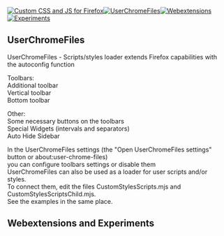 [![Custom CSS and JS for Firefox  ](https://raw.githubusercontent.com/VitaliyVstyle/VitaliyVstyle.github.io/main/content/stylesff.svg)](https://github.com/VitaliyVstyle/VitaliyVstyle.github.io/tree/main/UserChromeFiles#readme)[![UserChromeFiles  ](https://raw.githubusercontent.com/VitaliyVstyle/VitaliyVstyle.github.io/main/content/user_chrome_files.svg)](https://github.com/VitaliyVstyle/VitaliyVstyle.github.io/tree/main/UserChromeFiles#readme)[![Webextensions  ](https://raw.githubusercontent.com/VitaliyVstyle/VitaliyVstyle.github.io/main/content/webextensions.svg)](https://github.com/VitaliyVstyle/VitaliyVstyle.github.io/tree/main/Webextensions#readme)[![Experiments  ](https://raw.githubusercontent.com/VitaliyVstyle/VitaliyVstyle.github.io/main/content/experiments.svg)](https://github.com/VitaliyVstyle/VitaliyVstyle.github.io/tree/main/Webextensions/Experiments#readme)  

## UserChromeFiles  
UserChromeFiles - Scripts/styles loader extends Firefox capabilities with the autoconfig function  

Toolbars:  
 Additional toolbar  
 Vertical toolbar  
 Bottom toolbar  

Other:  
 Some necessary buttons on the toolbars  
 Special Widgets (intervals and separators)  
 Auto Hide Sidebar  

In the UserChromeFiles settings (the "Open UserChromeFiles settings" button or about:user-chrome-files)  
you can configure toolbars settings or disable them  
UserChromeFiles can also be used as a loader for user scripts and/or styles.  
To connect them, edit the files CustomStylesScripts.mjs and CustomStylesScriptsChild.mjs.  
See the examples in the same place.  

## Webextensions and Experiments  
